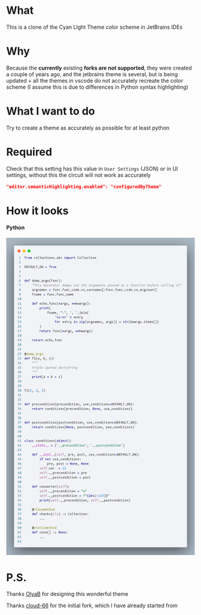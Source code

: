 # What

This is a clone of the Cyan LIght Theme color scheme in JetBrains IDEs

# Why

Because the **currently** existing **forks are not supported**, they were created a couple of years ago, and the jetbrains theme is several, but is being updated + all the themes in vscode do not accurately recreate the color scheme (I assume this is due to differences in Python syntax highlighting)

# What I want to do

Try to create a theme as accurately as possible for at least python

# Required

Check that this setting has this value in `User Settings` (JSON) or in UI settings, without this the circuit will not work as accurately

```json
"editor.semanticHighlighting.enabled": "configuredByTheme"
```

# How it looks

#### Python

![image](./resources/python-example.png)

# P.S.

Thanks [OlyaB](https://github.com/OlyaB) for designing this wonderful theme

Thanks [cloud-66](https://github.com/cloud-66) for the initial fork, which I have already started from


